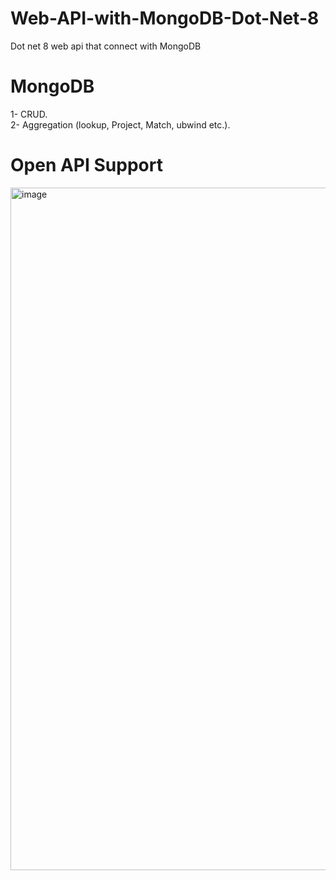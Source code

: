 # Web-API-with-MongoDB-Dot-Net-8
Dot net 8 web api that connect with MongoDB

# MongoDB
1- CRUD. <br/>
2- Aggregation (lookup, Project, Match, ubwind etc.).

# Open API Support

<img width="1092" alt="image" src="https://github.com/user-attachments/assets/ebe213c0-142a-4091-b96c-56ed13ba059e">

